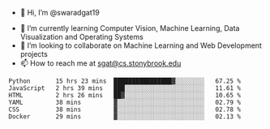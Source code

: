 - 👋 Hi, I’m @swaradgat19
<!-- - 👀 I’m interested in  -->
- 🌱 I’m currently learning Computer Vision, Machine Learning, Data Visualization and Operating Systems
- 💞️ I’m looking to collaborate on Machine Learning and Web Development projects 
- 📫 How to reach me at sgat@cs.stonybrook.edu

<!--START_SECTION:waka-->

```text
Python       15 hrs 23 mins  ████████████████▓░░░░░░░░   67.25 %
JavaScript   2 hrs 39 mins   ███░░░░░░░░░░░░░░░░░░░░░░   11.61 %
HTML         2 hrs 26 mins   ██▓░░░░░░░░░░░░░░░░░░░░░░   10.65 %
YAML         38 mins         ▓░░░░░░░░░░░░░░░░░░░░░░░░   02.79 %
CSS          38 mins         ▓░░░░░░░░░░░░░░░░░░░░░░░░   02.78 %
Docker       29 mins         ▓░░░░░░░░░░░░░░░░░░░░░░░░   02.13 %
```

<!--END_SECTION:waka-->

<!---
swaradgat19/swaradgat19 is a ✨ special ✨ repository because its `README.md` (this file) appears on your GitHub profile.
You can click the Preview link to take a look at your changes.
--->

